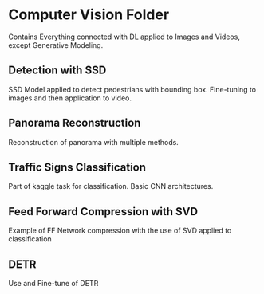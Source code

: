 # Computer Vision Folder

Contains Everything connected with DL applied to Images and Videos, except Generative Modeling.

## Detection with SSD
SSD Model applied to detect pedestrians with bounding box. Fine-tuning to images and then application to video. 

## Panorama Reconstruction

Reconstruction of panorama with multiple methods. 

## Traffic Signs Classification

Part of kaggle task for classification. Basic CNN architectures.

## Feed Forward Compression with SVD

Example of FF Network compression with the use of SVD applied to classification

## DETR

Use and Fine-tune of DETR
